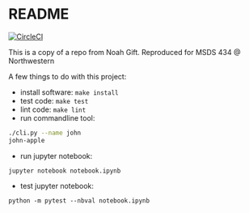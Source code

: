 # README
[![CircleCI](https://circleci.com/gh/dangifford/MSDS_434.svg?style=svg)](https://circleci.com/gh/dangifford/MSDS_434)

This is a copy of a repo from Noah Gift. Reproduced for MSDS 434 @ Northwestern

A few things to do with this project:

* install software: ```make install```
* test code: ```make test```
* lint code: ```make lint```
* run commandline tool:  

```bash
./cli.py --name john 
john-apple
```

* run jupyter notebook:

```
jupyter notebook notebook.ipynb
```

* test jupyter notebook:

```
python -m pytest --nbval notebook.ipynb
```
